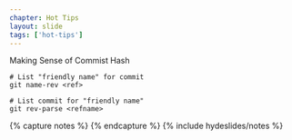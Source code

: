```yaml
---
chapter: Hot Tips
layout: slide
tags: ['hot-tips']
---
```


Making Sense of Commist Hash

	# List "friendly name" for commit
	git name-rev <ref>
	
	# List commit for "friendly name"
	git rev-parse <refname>


{% capture notes %}
{% endcapture %}
{% include hydeslides/notes %}

